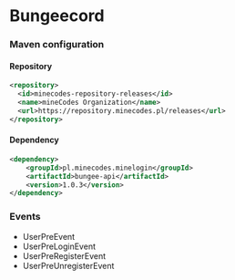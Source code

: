# Bungeecord

### Maven configuration

#### Repository

```xml
<repository>
  <id>minecodes-repository-releases</id>
  <name>mineCodes Organization</name>
  <url>https://repository.minecodes.pl/releases</url>
</repository>
```

#### Dependency

```xml
<dependency>
    <groupId>pl.minecodes.minelogin</groupId>
    <artifactId>bungee-api</artifactId>
    <version>1.0.3</version>
</dependency>
```

### Events

* UserPreEvent
* UserPreLoginEvent
* UserPreRegisterEvent
* UserPreUnregisterEvent

